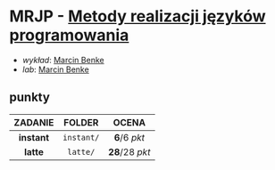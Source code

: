 # MRJP - [Metody realizacji języków programowania](https://usosweb.mimuw.edu.pl/kontroler.php?_action=katalog2/przedmioty/pokazPrzedmiot&prz_kod=1000-217bMRJ)

- *wykład*: [Marcin Benke](https://usosweb.mimuw.edu.pl/kontroler.php?_action=katalog2/osoby/pokazOsobe&os_id=265)
- *lab*: [Marcin Benke](https://usosweb.mimuw.edu.pl/kontroler.php?_action=katalog2/osoby/pokazOsobe&os_id=265)

## punkty

| ZADANIE          |  FOLDER         |  OCENA           |
| :--------------: |  :------------: |  :-------------: |
| **instant**      |  `instant/`     | **6**/6 *pkt*   |
| **latte**  |  `latte/` | **28**/28 *pkt*  |
